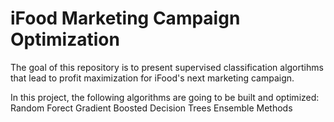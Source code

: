 # iFood Marketing Campaign Optimization
The goal of this repository is to present supervised classification algortihms that lead to profit maximization for iFood's next marketing campaign. 

In this project, the following algorithms are going to be built and optimized:
Random Forect 
Gradient Boosted Decision Trees
Ensemble Methods 
